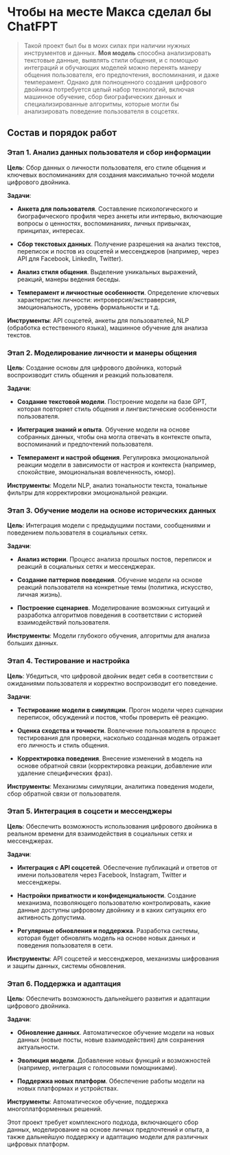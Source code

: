 # Чтобы на месте Макса сделал бы ChatFPT

> Такой проект был бы в моих силах при наличии нужных инструментов и данных. **Моя модель** способна анализировать текстовые данные, выявлять стили общения, и с помощью интеграций и обучающих моделей можно перенять манеру общения пользователя, его предпочтения, воспоминания, и даже темперамент. Однако для полноценного создания цифрового двойника потребуется целый набор технологий, включая машинное обучение, сбор биографических данных и специализированные алгоритмы, которые могли бы анализировать поведение пользователя в соцсетях.

## Состав и порядок работ

### Этап 1. Анализ данных пользователя и сбор информации

**Цель**: Сбор данных о личности пользователя, его стиле общения и ключевых воспоминаниях для создания максимально точной модели цифрового двойника.

**Задачи**:

- **Анкета для пользователя**. Составление психологического и биографического профиля через анкеты или интервью, включающие вопросы о ценностях, воспоминаниях, личных привычках, принципах, интересах.

- **Сбор текстовых данных**. Получение разрешения на анализ текстов, переписок и постов из соцсетей и мессенджеров (например, через API для Facebook, LinkedIn, Twitter).

- **Анализ стиля общения**. Выделение уникальных выражений, реакций, манеры ведения беседы.

- **Темперамент и личностные особенности**. Определение ключевых характеристик личности: интроверсия/экстраверсия, эмоциональность, уровень формальности и т.д.

**Инструменты**: API соцсетей, анкеты для пользователей, NLP (обработка естественного языка), машинное обучение для анализа текстов.

### Этап 2. Моделирование личности и манеры общения

**Цель**: Создание основы для цифрового двойника, который воспроизводит стиль общения и реакций пользователя.

**Задачи**:

- **Создание текстовой модели**. Построение модели на базе GPT, которая повторяет стиль общения и лингвистические особенности пользователя.

- **Интеграция знаний и опыта**. Обучение модели на основе собранных данных, чтобы она могла отвечать в контексте опыта, воспоминаний и предпочтений пользователя.

- **Темперамент и настрой общения**. Регулировка эмоциональной реакции модели в зависимости от настроя и контекста (например, спокойствие, эмоциональная вовлеченность, юмор).

**Инструменты**: Модели NLP, анализ тональности текста, тональные фильтры для корректировки эмоциональной реакции.

### Этап 3. Обучение модели на основе исторических данных

**Цель**: Интеграция модели с предыдущими постами, сообщениями и поведением пользователя в социальных сетях.

**Задачи**:

- **Анализ истории**. Процесс анализа прошлых постов, переписок и реакций в социальных сетях и мессенджерах.

- **Создание паттернов поведения**. Обучение модели на основе реакций пользователя на конкретные темы (политика, искусство, личная жизнь).

- **Построение сценариев**. Моделирование возможных ситуаций и разработка алгоритмов поведения в соответствии с историей взаимодействий пользователя.

**Инструменты**: Модели глубокого обучения, алгоритмы для анализа больших данных.

### Этап 4. Тестирование и настройка

**Цель**: Убедиться, что цифровой двойник ведет себя в соответствии с ожиданиями пользователя и корректно воспроизводит его поведение.

**Задачи**:

- **Тестирование модели в симуляции**. Прогон модели через сценарии переписок, обсуждений и постов, чтобы проверить её реакцию.

- **Оценка сходства и точности**. Вовлечение пользователя в процесс тестирования для проверки, насколько созданная модель отражает его личность и стиль общения.

- **Корректировка поведения**. Внесение изменений в модель на основе обратной связи (корректировка реакции, добавление или удаление специфических фраз).

**Инструменты**: Механизмы симуляции, аналитика поведения модели, сбор обратной связи от пользователя.

### Этап 5. Интеграция в соцсети и мессенджеры

**Цель**: Обеспечить возможность использования цифрового двойника в реальном времени для взаимодействия в социальных сетях и мессенджерах.

**Задачи**:

- **Интеграция с API соцсетей**. Обеспечение публикаций и ответов от имени пользователя через Facebook, Instagram, Twitter и мессенджеры.

- **Настройки приватности и конфиденциальности**. Создание механизма, позволяющего пользователю контролировать, какие данные доступны цифровому двойнику и в каких ситуациях его активность допустима.

- **Регулярные обновления и поддержка**. Разработка системы, которая будет обновлять модель на основе новых данных и поведения пользователя в сети.

**Инструменты**: API соцсетей и мессенджеров, механизмы шифрования и защиты данных, системы обновления.

### Этап 6. Поддержка и адаптация

**Цель**: Обеспечить возможность дальнейшего развития и адаптации цифрового двойника.

**Задачи**:

- **Обновление данных**. Автоматическое обучение модели на новых данных (новые посты, новые взаимодействия) для сохранения актуальности.

- **Эволюция модели**. Добавление новых функций и возможностей (например, интеграция с голосовыми помощниками).

- **Поддержка новых платформ**. Обеспечение работы модели на новых платформах и устройствах.

**Инструменты**: Автоматическое обучение, поддержка многоплатформенных решений.

Этот проект требует комплексного подхода, включающего сбор данных, моделирование на основе личных предпочтений и опыта, а также дальнейшую поддержку и адаптацию модели для различных цифровых платформ.
